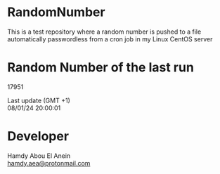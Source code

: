 # RandomNumber    
This is a test repository where a random number is pushed to a file automatically passwordless from a cron job in my Linux CentOS server    
# Random Number of the last run   
17951
      
Last update (GMT +1)    
08/01/24 20:00:01
# Developer    
Hamdy Abou El Anein   
hamdy.aea@protonmail.com
